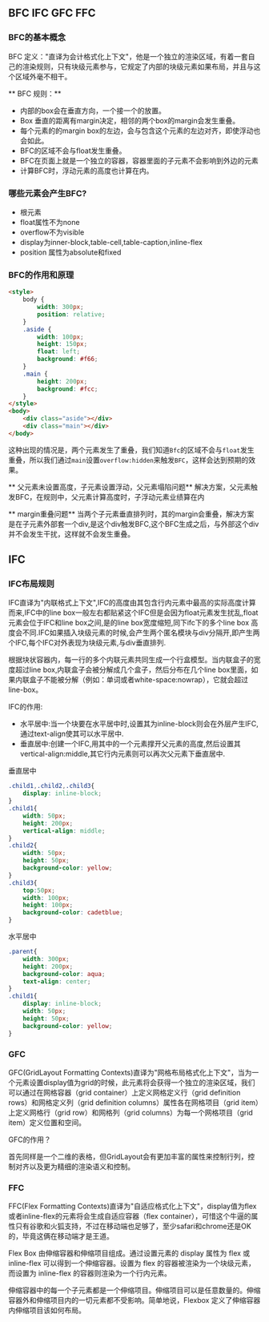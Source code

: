 
## BFC IFC GFC FFC

### BFC的基本概念

BFC 定义："直译为会计格式化上下文"，他是一个独立的渲染区域，有着一套自己的渲染规则，只有块级元素参与，它规定了内部的块级元素如果布局，并且与这个区域外毫不相干。

** BFC 规则：**

- 内部的box会在垂直方向，一个接一个的放置。
- Box 垂直的距离有margin决定，相邻的两个box的margin会发生重叠。
- 每个元素的的margin box的左边，会与包含这个元素的左边对齐，即使浮动也会如此。
- BFC的区域不会与float发生重叠。
- BFC在页面上就是一个独立的容器，容器里面的子元素不会影响到外边的元素
- 计算BFC时，浮动元素的高度也计算在内。

### 哪些元素会产生BFC?

- 根元素
- float属性不为none
- overflow不为visible
- display为inner-block,table-cell,table-caption,inline-flex
- position 属性为absolute和fixed

### BFC的作用和原理

```html
<style>
    body {
        width: 300px;
        position: relative;
    }
    .aside {
        width: 100px;
        height: 150px;
        float: left;
        background: #f66;
    }
    .main {
        height: 200px;
        background: #fcc;
    }
</style>
<body>
    <div class="aside"></div>
    <div class="main"></div>
</body>
```

这种出现的情况是，两个元素发生了重叠，我们知道`Bfc`的区域不会与`float`发生重叠，所以我们通过`main`设置`overflow:hidden`来触发`BFC`，这样会达到预期的效果。

** 父元素未设置高度，子元素设置浮动，父元素塌陷问题**
解决方案，父元素触发BFC，在规则中，父元素计算高度时，子浮动元素业绩算在内

** margin重叠问题**
当两个子元素垂直排列时，其的margin会重叠，解决方案是在子元素外部套一个div,是这个div触发BFC,这个BFC生成之后，与外部这个div并不会发生干扰，这样就不会发生重叠。

## IFC

### IFC布局规则

IFC直译为"内联格式上下文",IFC的高度由其包含行内元素中最高的实际高度计算而来,IFC中的line box一般左右都贴紧这个IFC但是会因为float元素发生扰乱,float元素会位于IFC和line box之间,是的line box宽度缩短,同下ifc下的多个line box 高度会不同.IFC如果插入块级元素的时候,会产生两个匿名模块与div分隔开,即产生两个IFC,每个IFC对外表现为块级元素,与div垂直排列.

根据块状容器内，每一行的多个内联元素共同生成一个行盒模型。当内联盒子的宽度超过line box,内联盒子会被分解成几个盒子，然后分布在几个line box里面，如果内联盒子不能被分解（例如：单词或者white-space:nowrap），它就会超过line-box。

IFC的作用:

- 水平居中:当一个块要在水平居中时,设置其为inline-block则会在外层产生IFC,通过text-align使其可以水平居中.
- 垂直居中:创建一个IFC,用其中的一个元素撑开父元素的高度,然后设置其vertical-align:middle,其它行内元素则可以再次父元素下垂直居中.

垂直居中

```css
.child1,.child2,.child3{
    display: inline-block;
}
.child1{
    width: 50px;
    height: 200px;
    vertical-align: middle;
}
.child2{
    width: 50px;
    height: 50px;
    background-color: yellow;
}
.child3{
    top:50px;
    width: 100px;
    height: 100px;
    background-color: cadetblue;
}
```

水平居中

```css
.parent{
    width: 300px;
    height: 200px;
    background-color: aqua;
    text-align: center;
}
.child1{
    display: inline-block;
    width: 50px;
    height: 50px;
    background-color: yellow;
}
```

### GFC

GFC(GridLayout Formatting Contexts)直译为"网格布局格式化上下文"，当为一个元素设置display值为grid的时候，此元素将会获得一个独立的渲染区域，我们可以通过在网格容器（grid container）上定义网格定义行（grid definition rows）和网格定义列（grid definition columns）属性各在网格项目（grid item）上定义网格行（grid row）和网格列（grid columns）为每一个网格项目（grid item）定义位置和空间。

GFC的作用？

首先同样是一个二维的表格，但GridLayout会有更加丰富的属性来控制行列，控制对齐以及更为精细的渲染语义和控制。

### FFC

FFC(Flex Formatting Contexts)直译为"自适应格式化上下文"，display值为flex或者inline-flex的元素将会生成自适应容器（flex container），可惜这个牛逼的属性只有谷歌和火狐支持，不过在移动端也足够了，至少safari和chrome还是OK的，毕竟这俩在移动端才是王道。

Flex Box 由伸缩容器和伸缩项目组成。通过设置元素的 display 属性为 flex 或 inline-flex 可以得到一个伸缩容器。设置为 flex 的容器被渲染为一个块级元素，而设置为 inline-flex 的容器则渲染为一个行内元素。

伸缩容器中的每一个子元素都是一个伸缩项目。伸缩项目可以是任意数量的。伸缩容器外和伸缩项目内的一切元素都不受影响。简单地说，Flexbox 定义了伸缩容器内伸缩项目该如何布局。